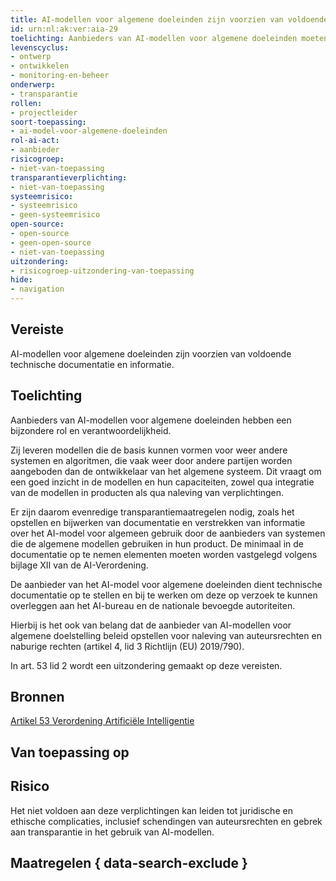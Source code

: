 ```yaml
---
title: AI-modellen voor algemene doeleinden zijn voorzien van voldoende technische documentatie en informatie
id: urn:nl:ak:ver:aia-29
toelichting: Aanbieders van AI-modellen voor algemene doeleinden moeten (technische) informatie en documentatie opstellen, up-to-date houden en beschikbaar stellen voor aanbieders van AI-systemen die het AI-model voor algemene doeleinden in hun AI-systemen willen integreren. 
levenscyclus:
- ontwerp
- ontwikkelen
- monitoring-en-beheer
onderwerp:
- transparantie
rollen:
- projectleider
soort-toepassing:
- ai-model-voor-algemene-doeleinden
rol-ai-act:
- aanbieder
risicogroep: 
- niet-van-toepassing
transparantieverplichting: 
- niet-van-toepassing
systeemrisico:
- systeemrisico
- geen-systeemrisico
open-source: 
- open-source
- geen-open-source
- niet-van-toepassing
uitzondering: 
- risicogroep-uitzondering-van-toepassing
hide:
- navigation
---
```


<!-- tags -->
## Vereiste
AI-modellen voor algemene doeleinden zijn voorzien van voldoende technische documentatie en informatie.

## Toelichting

Aanbieders van AI-modellen voor algemene doeleinden hebben een bijzondere rol en verantwoordelijkheid.

Zij leveren modellen die de basis kunnen vormen voor weer andere systemen en algoritmen, die vaak weer door andere partijen worden aangeboden dan de ontwikkelaar van het algemene systeem. Dit vraagt om een goed inzicht in de modellen en hun capaciteiten, zowel qua integratie van de modellen in producten als qua naleving van verplichtingen.

Er zijn daarom evenredige transparantiemaatregelen nodig, zoals het opstellen en bijwerken van documentatie en verstrekken van informatie over het AI-model voor algemeen gebruik door de aanbieders van systemen die de algemene modellen gebruiken in hun product. De minimaal in de documentatie op te nemen elementen moeten worden vastgelegd volgens bijlage XII van de AI-Verordening.

De aanbieder van het AI-model voor algemene doeleinden dient technische documentatie op te stellen en bij te werken om deze op verzoek te kunnen overleggen aan het AI-bureau en de nationale bevoegde autoriteiten.

Hierbij is het ook van belang dat de aanbieder van AI-modellen voor algemene doelstelling beleid opstellen voor naleving van auteursrechten en naburige rechten (artikel 4, lid 3 Richtlijn (EU) 2019/790).

In art. 53 lid 2 wordt een uitzondering gemaakt op deze vereisten.

## Bronnen
[Artikel 53 Verordening Artificiële Intelligentie](https://eur-lex.europa.eu/legal-content/NL/TXT/HTML/?uri=OJ:L_202401689#d1e5576-1-1)

## Van toepassing op 
<!-- tags-ai-act -->


## Risico
Het niet voldoen aan deze verplichtingen kan leiden tot juridische en ethische complicaties, inclusief schendingen van auteursrechten en gebrek aan transparantie in het gebruik van AI-modellen.

## Maatregelen { data-search-exclude }

<!-- list_maatregelen vereiste/aia-29-ai-modellen-algemene-doeleinden onderwerp/publieke-inkoop no-search no-onderwerp no-rol no-levenscyclus -->
